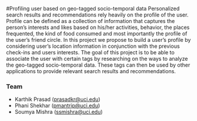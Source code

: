 #Profiling user based on geo-tagged socio-temporal data
Personalized search results and recommendations rely heavily on the profile of the user. Profile can be defined as a collection of information that captures the person’s interests and likes based on his/her activities, behavior, the places frequented, the kind of food consumed and most importantly the profile of the user’s friend circle. In this project we propose to build a user’s profile by considering user’s location information in conjunction with the previous check-ins and users interests. The goal of this project is to be able to associate the user with certain tags by researching on the ways to analyze the geo-tagged socio-temporal data. These tags can then be used by other applications to provide relevant search results and recommendations.

### Team
- Karthik Prasad (prasadkr@uci.edu)
- Phani Shekhar  (pmantrip@uci.edu)
- Soumya Mishra  (ssmishra@uci.edu)

